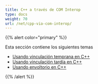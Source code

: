 ```yaml
---
title: C++ a través de COM Interop
type: docs
weight: 70
url: /net/cpp-via-com-interop/
---
```


{{% alert color="primary" %}}

Esta sección contiene los siguientes temas

- [Usando vinculación temprana en C++](/pdf/net/using-early-binding-in-cpp/)
- [Usando vinculación tardía en C++](/pdf/net/using-late-binding-in-cpp/)
- [Usando envoltorio en C++](/pdf/net/using-wrapper-in-cpp/)

{{% /alert %}}

